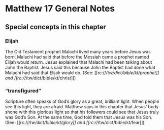 # Matthew 17 General Notes
## Special concepts in this chapter

### Elijah

The Old Testament prophet Malachi lived many years before Jesus was born. Malachi had said that before the Messiah came a prophet named Elijah would return. Jesus explained that Malachi had been talking about John the Baptist. Jesus said this because John the Baptist had done what Malachi had said that Elijah would do. (See: [[rc://*/tw/dict/bible/kt/prophet]] and [[rc://*/tw/dict/bible/kt/christ]])

### “transfigured”

Scripture often speaks of God’s glory as a great, brilliant light. When people see this light, they are afraid. Matthew says in this chapter that Jesus’ body shone with this glorious light so that his followers could see that Jesus truly was God’s Son. At the same time, God told them that Jesus was his Son. (See: [[rc://*/tw/dict/bible/kt/glory]] and [[rc://*/tw/dict/bible/kt/fear]])